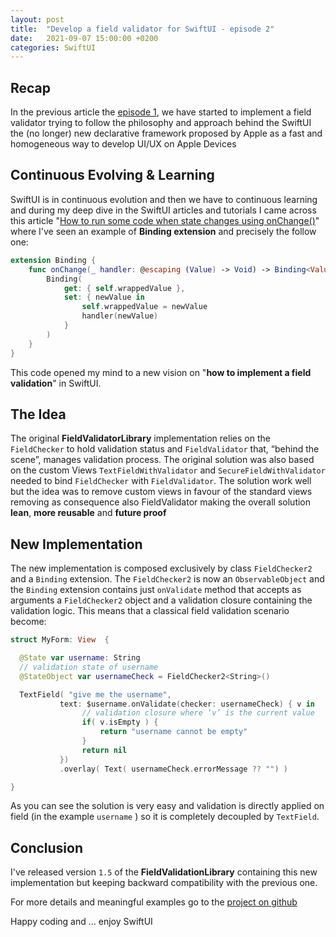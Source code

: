 ```yaml
---
layout: post
title:  "Develop a field validator for SwiftUI - episode 2"
date:   2021-09-07 15:00:00 +0200
categories: SwiftUI
---
```


## Recap

In the previous article the [episode 1](https://bsorrentino.github.io/bsorrentino/swifui/update/2019/10/14/Develop-a-field-validator-for-SwiftUI.html), we have started to implement a field validator trying to follow the philosophy and approach behind the SwiftUI the (no longer) new declarative framework proposed by Apple as a fast and homogeneous way to develop UI/UX on Apple Devices

## Continuous Evolving & Learning

SwiftUI is in continuous evolution and then we have to continuous learning and during my deep dive in the SwiftUI articles and tutorials I came across this article "[How to run some code when state changes using onChange()](https://www.hackingwithswift.com/quick-start/swiftui/how-to-run-some-code-when-state-changes-using-onchange)" where I've seen an example of **Binding extension** and precisely the follow one:

```swift
extension Binding {
    func onChange(_ handler: @escaping (Value) -> Void) -> Binding<Value> {
        Binding(
            get: { self.wrappedValue },
            set: { newValue in
                self.wrappedValue = newValue
                handler(newValue)
            }
        )
    }
}
```

This code opened my mind to a new vision on "**how to implement a field validation**" in SwiftUI.

## The Idea

The original **FieldValidatorLibrary** implementation relies on the `FieldChecker` to hold validation status and `FieldValidator` that, “behind the scene”, manages validation process. The original solution was also based on the  custom Views `TextFieldWithValidator` and `SecureFieldWithValidator` needed to bind `FieldChecker` with `FieldValidator`.
The solution work well but the idea was to remove custom views in favour of the standard views removing as consequence also FieldValidator making the overall solution **lean**, **more reusable** and **future proof**

## New Implementation

The new implementation is composed exclusively by class `FieldChecker2` and a `Binding` extension.
The `FieldChecker2` is now an `ObservableObject` and the `Binding` extension contains just `onValidate` method that accepts as arguments a `FieldChecker2` object and a validation closure containing the validation logic.
This means that a classical field validation scenario become:

```swift
struct MyForm: View  {

  @State var username: String
  // validation state of username
  @StateObject var usernameCheck = FieldChecker2<String>()

  TextField( "give me the username",
           text: $username.onValidate(checker: usernameCheck) { v in
                // validation closure where ‘v’ is the current value
                if( v.isEmpty ) {
                    return "username cannot be empty"
                }
                return nil
           })
           .overlay( Text( usernameCheck.errorMessage ?? "") )

}
```

As you can see the solution is very easy and validation is directly applied on field (in the example `username` ) so it is completely decoupled by `TextField`.

## Conclusion

I've released version `1.5` of the **FieldValidationLibrary** containing this new implementation but keeping backward compatibility with the previous one.

For more details and meaningful examples go to the [project on github](https://github.com/bsorrentino/swiftui-fieldvalidator)

Happy coding and … enjoy SwiftUI
